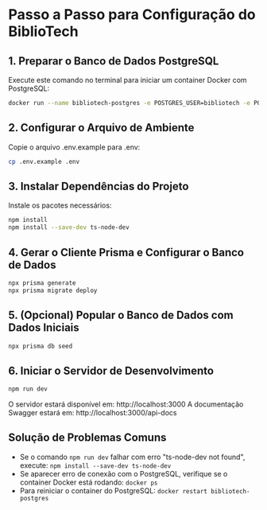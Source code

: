 # Passo a Passo para Configuração do BiblioTech

## 1. Preparar o Banco de Dados PostgreSQL

Execute este comando no terminal para iniciar um container Docker com PostgreSQL:

```bash
docker run --name bibliotech-postgres -e POSTGRES_USER=bibliotech -e POSTGRES_PASSWORD=bibliotech -e POSTGRES_DB=bibliotech -p 5432:5432 -d postgres:15
```

## 2. Configurar o Arquivo de Ambiente

Copie o arquivo .env.example para .env:

```bash
cp .env.example .env
```

## 3. Instalar Dependências do Projeto

Instale os pacotes necessários:

```bash
npm install
npm install --save-dev ts-node-dev
```

## 4. Gerar o Cliente Prisma e Configurar o Banco de Dados

```bash
npx prisma generate
npx prisma migrate deploy
```

## 5. (Opcional) Popular o Banco de Dados com Dados Iniciais

```bash
npx prisma db seed
```

## 6. Iniciar o Servidor de Desenvolvimento

```bash
npm run dev
```

O servidor estará disponível em: http://localhost:3000
A documentação Swagger estará em: http://localhost:3000/api-docs

## Solução de Problemas Comuns

- Se o comando `npm run dev` falhar com erro "ts-node-dev not found", execute: `npm install --save-dev ts-node-dev`
- Se aparecer erro de conexão com o PostgreSQL, verifique se o container Docker está rodando: `docker ps`
- Para reiniciar o container do PostgreSQL: `docker restart bibliotech-postgres`
